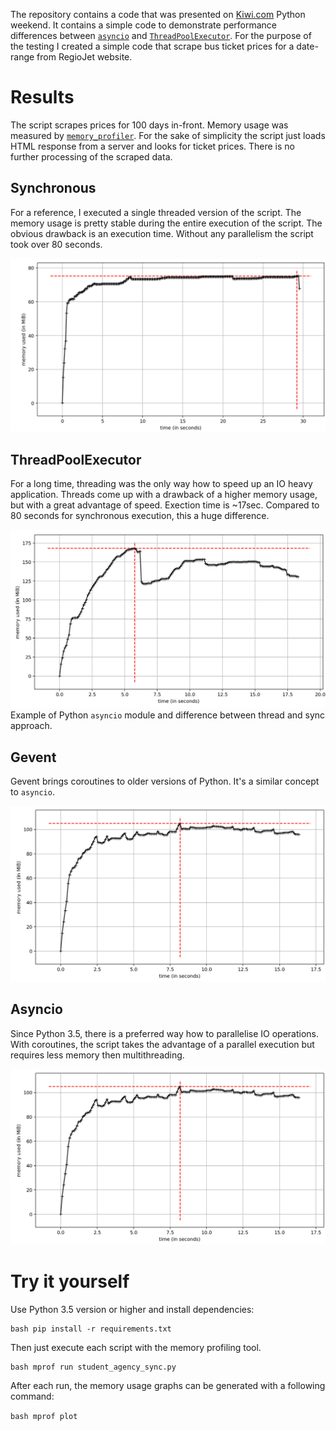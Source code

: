 The repository contains a code that was presented on
[Kiwi.com](https://pythonvikend.kiwi.com/) Python weekend. It contains a simple
code to demonstrate performance differences between
[`asyncio`](https://docs.python.org/3/library/asyncio-task.html) and
[`ThreadPoolExecutor`](https://docs.python.org/3/library/concurrent.futures.html#concurrent.futures.ThreadPoolExecutor).
For the purpose of the testing I created a simple code that scrape bus ticket
prices for a date-range from RegioJet website.

#  Results

The script scrapes prices for 100 days in-front. Memory usage was measured by
[`memory_profiler`](https://pypi.python.org/pypi/memory_profiler). For the sake
of simplicity the script just loads HTML response from a server and looks for
ticket prices. There is no further processing of the scraped data.

## Synchronous

For a reference, I executed a single threaded version of the script. The memory
usage is pretty stable during the entire execution of the script. The obvious
drawback is an execution time. Without any parallelism the script took over 80
seconds.

![Synchronous](reports/sync.png?raw=true "Synchronous")

## ThreadPoolExecutor

For a long time, threading was the only way how to speed up an IO heavy
application. Threads come up with a drawback of a higher memory usage, but with
a great advantage of speed. Exection time is ~17sec. Compared to 80 seconds for
synchronous execution, this a huge difference.

![ThreadPoolExecutor](reports/thread.png?raw=true "ThreadPoolExecutor") Example
of Python `asyncio` module and difference between thread and sync approach.

## Gevent

Gevent brings coroutines to older versions of Python. It's a similar concept to
`asyncio`.

![Asyncio exection](reports/async.png?raw=true "Asyncio")

## Asyncio

Since Python 3.5, there is a preferred way how to parallelise IO operations.
With coroutines, the script takes the advantage of a parallel execution but
requires less memory then multithreading.

![Asyncio exection](reports/async.png?raw=true "Asyncio")

# Try it yourself

Use Python 3.5 version or higher and install dependencies:

```
bash pip install -r requirements.txt 
```

Then just execute each script with
the memory profiling tool.

```
bash mprof run student_agency_sync.py
```

After each run, the memory usage graphs can be generated with a following
command:

```bash mprof plot ```
